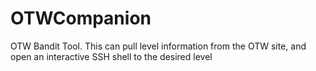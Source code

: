 # OTWCompanion

OTW Bandit Tool. This can pull level information from the OTW site, and open an interactive SSH shell to the desired level

